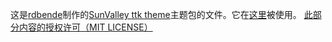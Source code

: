 这是[rdbende](https://github.com/rdbende)制作的[SunValley ttk theme](https://github.com/rdbende/Sun-Valley-ttk-theme)主题包的文件。它在[这里](https://github.com/NewbieXvwu/MinecraftSkinDownloader/blob/main/MinecraftSkinDownloader_SunValley.py)被使用。
[此部分内容的授权许可（MIT LICENSE）](https://github.com/NewbieXvwu/MinecraftSkinDownloader/blob/main/theme/LICENSE)